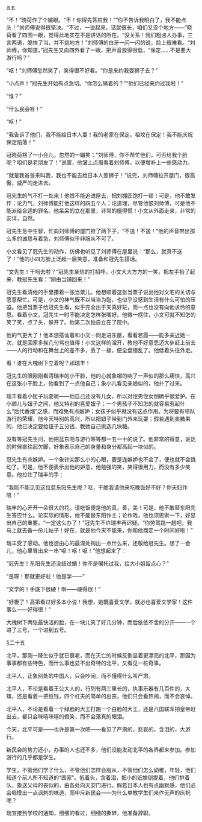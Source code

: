     五五 

   “不！”晓荷作了个媚眼。“不！你得先答应我！”“你不告诉我明白了，我不能点头！”刘师傅说得很坚决。“不过，一说起来，话就很长，咱们又没个地方——”晓荷看了四围一眼，觉得此地实在不是讲话的所在。“没关系！我们粗卤人办事，三言两语，脆快了当，并不挑地方！”刘师傅的白牙一闪一闪的说，脸上很难看。“刘师傅，你知道，”冠先生又向四外看了一眼，把声音放得很低，“保定……不是要大游行吗？”

   “呕！”刘师傅忽然笑了，笑得很不好看。“你是来约我耍狮子去？”

   “小点声！”冠先生开始有点急切。“你怎么猜着的？”“他们已经来约过我啦！”

   “谁？”

   “什么民会呀！”

   “呕！”

   “我告诉了他们，我不能给日本人耍！我的老家在保定，祖坟在保定！我不能庆祝保定陷落！”

   冠晓荷楞了一小会儿，忽然的一媚笑：“刘师傅，你不帮忙他们，可否给我个脸呢？咱们是老朋友了！”说罢，他皱上点眉看着刘师傅，以便增补上一些感动力。

   “就是我爸爸来叫我，我也不能去给日本人耍狮子！”说完，刘师傅拉开屋门，很高傲，威严的走进去。

   冠先生的气不打一处来！他恨不能追进屋去，把刘棚匠饱打一顿！可是，他不敢发作；论力气，刘师傅能打他这样的四五个人；论道理，尽管他恨刘师傅，可是他不能派给合适的罪名。他呆呆的立在那里，非常的僵得慌！小文从外面走来，非常的安详，自然。

   冠先生急中生智，忙向刘师傅的屋门推了两下子，“不送！不送！”他的声音带出那么多的诚恳与着急，刘师傅似乎非服从不可了。

   小文看见了冠先生的动作，仿佛也听见了刘师傅在屋里说：“那么，就真不送了！”他的小四方脸上泛起一层笑意，准备和冠先生搭话。

   “文先生！干吗去啦？”冠先生亲热的打招呼。小文大大方方的一笑，把左手抬了起来，教冠先生看：“刚由当铺回来！”

   冠先生看清他的手里攥着一张当票儿。他想顺着这张当票子说出他对文宅的关切与愿意帮忙。可是，小文的神气既不以当当为耻，也似乎没感到生活有什么可怕的压迫。他把当票子给冠先生看，似乎完全出于天真好玩，而一点也没有向他求怜的意思。看着小文，冠先生一时不能决定怎样张嘴好。他微一楞住，小文可就不知怎的笑了笑，点了头，躲开了。他第二次独自立在了院中。

   他的气更大了！他本想搭讪着和小文一同走进东屋，看看若霞——能多亲近她一次，就是回家多挨几句骂也值得！小文这样的溜开，教他不好意思迈大步赶上前去——人的行动和在舞台上的差不多，丢了一板，便全盘错乱了。他低着头往外走。

   看！谁在大槐树下立着呢？祁瑞丰！

   冠先生的眼刚刚看清瑞丰的小干脸，他的心就象噹的响了一声似的那么痛快，高兴在这张小干脸上，他看到了一点他自己；象小儿看见亲娘似的，他扑了过来。

   瑞丰看着小妞子玩耍呢——他自己还没有儿女，所以对侄男侄女倒确乎很爱护。在小顺儿与妞子之间，他又特别的喜爱妞子；一个男孩子不知怎的就容易惹起什么“后代香烟”之感，而难免有点嫉妒；女孩子似乎就没有这点作用。为将要有领队游行的荣耀，他今天特别的高兴，所以把妞子带到门外来玩耍；假若遇到卖糖果的，他已决定要给妞子五分钱，教她自己挑选几块糖。

   没有等冠先生问，他把蓝东阳与游行等等都一五一十的说了。他非常的得意，说话的时候直往起欠脚，好象表示自己的身量和身分都高起一块似的。

   冠先生有点嫉妒。一个象针尖那么小的心眼，要是连嫉妒也不会了，便也就不会跳动了。可是，他不便表示出他的妒意。他勉强的笑，笑得很用力，而没有多少笑意。他拉住了瑞丰的手：

   “我能不能见见这位蓝东阳先生呢？呕，干脆我请他来吃晚饭好不好？你夫妇作陪！”

   瑞丰的心开开一朵很大的花。请吃饭便是他的真，善，美！可是，他不敢替东阳先生答应什么。论实际的情形，他不能替东阳作主；论作戏，他也须思索一下，好显出自己的重要。“一定这么办了！”冠先生不许瑞丰再迟疑。“你劳驾跑一趟吧，我马上就去备一份儿帖子！好在，就是他今天不能来，你和他商定一个时间好啦！”

   瑞丰受了感动。他也想由心的最深处掏出一点什么来，还敬给冠先生。想了一会儿，他心里冒出来一串“呕！呕！呕！”他想起来了：

   “冠先生！东阳先生还没结过婚！你不是嘱托过我，给大小姐留点心？”

   “是呀！那就更好啦！他是学——”

   “文学的！手底下很硬！啊——硬得很！”

   “好极了！高第看过好多本小说！我想，她既喜爱文学，就必也喜爱文学家！这件事么——好得很！”

   大槐树下两张最快活的脸，在一块儿笑了好几分钟，而后依依不舍的分开——一个进了三号，一个进到五号。

   §二十五

   北平，那刚一降生似乎就已衰老，而在灭亡的时候反倒显着更漂亮的北平，那因为事事都有些特色，而什么事也显不出奇特的北平，又看见一桩奇事。

   北平人，正象别处的中国人，只会吵闹，而不懂得什么叫严肃。

   北平人，不论是看着王公大人的，行列有两三里长的，执事乐器有几百件的，大殡，还是看着一把纸钱，四个杠夫的简单的出丧，他们只会看热闹，而不会哀悼。

   北平人，不论是看着一个绿脸的大王打跑一个白脸的大王，还是八国联军把皇帝赶出去，都只会咪嘻咪嘻的假笑，而不会落真的眼泪。

   今天，北平可是——也许是第一次吧——看见了严肃的，悲哀的，含泪的，大游行。

   新民会的势力还小，办事的人也还不多，他们没能发动北平的各界都来参加。参加游行的几乎都是学生。

   学生，不管他们学了什么，不管他们怎样会服从，不管他们怎么幼稚，年轻，他们知道个前人所不知道的“国家”。低着头，含着泪，把小的纸旗倒提着，他们排着队，象送父母的丧似的，由各处向天安门进行。假若日本人也有点幽默感，他们必会咂摸出一点讽刺的味道，而申斥新民会——为什么单教学生们来作无声的庆祝呢？

   瑞宣接到学校的通知，细细的看过，细细的撕碎，他准备辞职。

